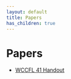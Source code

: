 ```yaml
---
layout: default
title: Papers
has_children: true
---
```

# Papers
 - [WCCFL 41 Handout](KucerovaMunn2023CGG-WCFFL-handout-04-28.pdf)
